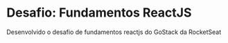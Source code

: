 ﻿# Desafio: Fundamentos ReactJS
Desenvolvido o desafio de fundamentos reactjs do GoStack da RocketSeat
